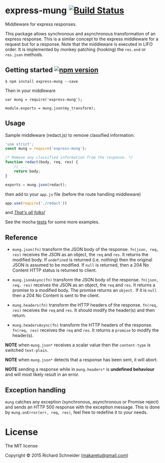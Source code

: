 # express-mung [![Build Status](https://travis-ci.org/richardschneider/express-prefer.svg)](https://travis-ci.org/richardschneider/express-mung)

Middleware for express responses.

This package allows synchronous and asynchronous transformation of an express response.  This is a similar concept to the express middleware for a request but for a response.  Note that the middleware is executed in LIFO order.  It is implemented by monkey patching (hooking) the `res.end` or `res.json` methods.


## Getting started [![npm version](https://badge.fury.io/js/express-mung.svg)](https://badge.fury.io/js/express-mung)

    $ npm install express-mung --save

Then in your middleware

    var mung = require('express-mung');

    module.exports = mung.json(my_transform);

## Usage

Sample middleware (redact.js) to remove classified information.

````javascript
'use strict';
const mung = require('express-mung');

/* Remove any classified information from the response. */
function redact(body, req, res) {
    // ...
    return body;
}

exports = mung.json(redact);
````

then add to your `app.js` file (before the route handling middleware)
````javascript
app.use(require('./redact'))
````
and [*That's all folks!*](https://www.youtube.com/watch?v=gBzJGckMYO4)

See the mocha [tests](https://github.com/richardschneider/express-mung/tree/master/test) for some more examples.

## Reference

- `mung.json(fn)` transform the JSON body of the response.  `fn(json, req, res)` receives the JSON as an object, the `req` and `res`.  It returns the modified body. If `undefined` is returned (i.e. nothing) then the original JSON is assumed to be modified.  If `null` is returned, then a 204 No Content HTTP status is returned to client.

- `mung.jsonAsync(fn)` transform the JSON body of the response.  `fn(json, req, res)` receives the JSON as an object, the `req` and `res`.  It returns a promise to a modified body.  The promise returns an `object.`  If it is `null` then a 204 No Content is sent to the client.

- `mung.headers(fn)` transform the HTTP headers of the response.  `fn(req, res)` receives the `req` and `res`.  It should modify the header(s) and then return.

- `mung.headersAsync(fn)` transform the HTTP headers of the response.  `fn(req, res)` receives the `req` and `res`.  It returns a `promise` to modify the header(s).

**NOTE** when `mung.json*` receives a scalar value then the `content-type` is switched `text-plain`.

**NOTE** when `mung.json*` detects that a response has been sent, it will abort.

**NOTE** sending a response while in `mung.headers*` is **undefined behaviour** and will most likely result in an error.

## Exception handling

`mung` catches any exception (synchronous, asynchronous or Promise reject) and sends an HTTP 500 response with the exception message.  This is done by `mung.onError(err, req, res)`, feel free to redefine it to your needs.

# License
The MIT license

Copyright © 2015 Richard Schneider (makaretu@gmail.com)
